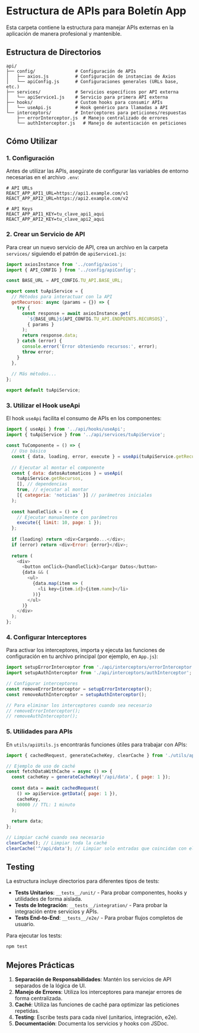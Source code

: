 # Estructura de APIs para Boletín App

Esta carpeta contiene la estructura para manejar APIs externas en la aplicación de manera profesional y mantenible.

## Estructura de Directorios

```
api/
├── config/               # Configuración de APIs
│   ├── axios.js          # Configuración de instancias de Axios
│   └── apiConfig.js      # Configuraciones generales (URLs base, etc.)
├── services/             # Servicios específicos por API externa
│   └── apiService1.js    # Servicio para primera API externa
├── hooks/                # Custom hooks para consumir APIs
│   └── useApi.js         # Hook genérico para llamadas a API
└── interceptors/         # Interceptores para peticiones/respuestas
    ├── errorInterceptor.js  # Manejo centralizado de errores
    └── authInterceptor.js   # Manejo de autenticación en peticiones
```

## Cómo Utilizar

### 1. Configuración

Antes de utilizar las APIs, asegúrate de configurar las variables de entorno necesarias en el archivo `.env`:

```
# API URLs
REACT_APP_API1_URL=https://api1.example.com/v1
REACT_APP_API2_URL=https://api2.example.com/v2

# API Keys
REACT_APP_API1_KEY=tu_clave_api1_aqui
REACT_APP_API2_KEY=tu_clave_api2_aqui
```

### 2. Crear un Servicio de API

Para crear un nuevo servicio de API, crea un archivo en la carpeta `services/` siguiendo el patrón de `apiService1.js`:

```javascript
import axiosInstance from '../config/axios';
import { API_CONFIG } from '../config/apiConfig';

const BASE_URL = API_CONFIG.TU_API.BASE_URL;

export const tuApiService = {
  // Métodos para interactuar con la API
  getRecursos: async (params = {}) => {
    try {
      const response = await axiosInstance.get(
        `${BASE_URL}${API_CONFIG.TU_API.ENDPOINTS.RECURSOS}`, 
        { params }
      );
      return response.data;
    } catch (error) {
      console.error('Error obteniendo recursos:', error);
      throw error;
    }
  },
  
  // Más métodos...
};

export default tuApiService;
```

### 3. Utilizar el Hook useApi

El hook `useApi` facilita el consumo de APIs en los componentes:

```javascript
import { useApi } from '../api/hooks/useApi';
import { tuApiService } from '../api/services/tuApiService';

const TuComponente = () => {
  // Uso básico
  const { data, loading, error, execute } = useApi(tuApiService.getRecursos);
  
  // Ejecutar al montar el componente
  const { data: datosAutomaticos } = useApi(
    tuApiService.getRecursos, 
    [], // dependencias
    true, // ejecutar al montar
    [{ categoria: 'noticias' }] // parámetros iniciales
  );
  
  const handleClick = () => {
    // Ejecutar manualmente con parámetros
    execute({ limit: 10, page: 1 });
  };
  
  if (loading) return <div>Cargando...</div>;
  if (error) return <div>Error: {error}</div>;
  
  return (
    <div>
      <button onClick={handleClick}>Cargar Datos</button>
      {data && (
        <ul>
          {data.map(item => (
            <li key={item.id}>{item.name}</li>
          ))}
        </ul>
      )}
    </div>
  );
};
```

### 4. Configurar Interceptores

Para activar los interceptores, importa y ejecuta las funciones de configuración en tu archivo principal (por ejemplo, en `App.js`):

```javascript
import setupErrorInterceptor from './api/interceptors/errorInterceptor';
import setupAuthInterceptor from './api/interceptors/authInterceptor';

// Configurar interceptores
const removeErrorInterceptor = setupErrorInterceptor();
const removeAuthInterceptor = setupAuthInterceptor();

// Para eliminar los interceptores cuando sea necesario
// removeErrorInterceptor();
// removeAuthInterceptor();
```

### 5. Utilidades para APIs

En `utils/apiUtils.js` encontrarás funciones útiles para trabajar con APIs:

```javascript
import { cachedRequest, generateCacheKey, clearCache } from './utils/apiUtils';

// Ejemplo de uso de caché
const fetchDataWithCache = async () => {
  const cacheKey = generateCacheKey('/api/data', { page: 1 });
  
  const data = await cachedRequest(
    () => apiService.getData({ page: 1 }),
    cacheKey,
    60000 // TTL: 1 minuto
  );
  
  return data;
};

// Limpiar caché cuando sea necesario
clearCache(); // Limpiar toda la caché
clearCache('^/api/data'); // Limpiar solo entradas que coincidan con el patrón
```

## Testing

La estructura incluye directorios para diferentes tipos de tests:

- **Tests Unitarios**: `__tests__/unit/` - Para probar componentes, hooks y utilidades de forma aislada.
- **Tests de Integración**: `__tests__/integration/` - Para probar la integración entre servicios y APIs.
- **Tests End-to-End**: `__tests__/e2e/` - Para probar flujos completos de usuario.

Para ejecutar los tests:

```bash
npm test
```

## Mejores Prácticas

1. **Separación de Responsabilidades**: Mantén los servicios de API separados de la lógica de UI.
2. **Manejo de Errores**: Utiliza los interceptores para manejar errores de forma centralizada.
3. **Caché**: Utiliza las funciones de caché para optimizar las peticiones repetidas.
4. **Testing**: Escribe tests para cada nivel (unitarios, integración, e2e).
5. **Documentación**: Documenta los servicios y hooks con JSDoc.
